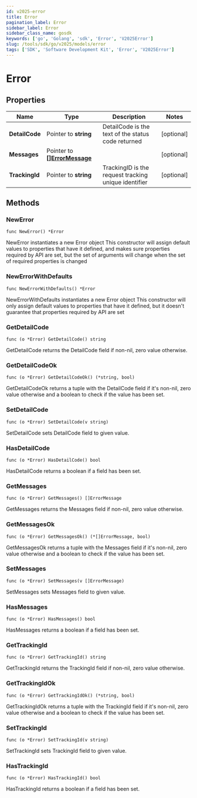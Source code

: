 ```yaml
---
id: v2025-error
title: Error
pagination_label: Error
sidebar_label: Error
sidebar_class_name: gosdk
keywords: ['go', 'Golang', 'sdk', 'Error', 'V2025Error']
slug: /tools/sdk/go/v2025/models/error
tags: ['SDK', 'Software Development Kit', 'Error', 'V2025Error']
---
```


# Error

## Properties

| Name | Type | Description | Notes |
| --- | --- | --- | --- |
| **DetailCode** | Pointer to **string** | DetailCode is the text of the status code returned | [optional] |
| **Messages** | Pointer to [**[]ErrorMessage**](error-message) |  | [optional] |
| **TrackingId** | Pointer to **string** | TrackingID is the request tracking unique identifier | [optional] |

## Methods

### NewError

`func NewError() *Error`

NewError instantiates a new Error object This constructor will assign default values to properties that have it defined, and makes sure properties required by API are set, but the set of arguments will change when the set of required properties is changed

### NewErrorWithDefaults

`func NewErrorWithDefaults() *Error`

NewErrorWithDefaults instantiates a new Error object This constructor will only assign default values to properties that have it defined, but it doesn't guarantee that properties required by API are set

### GetDetailCode

`func (o *Error) GetDetailCode() string`

GetDetailCode returns the DetailCode field if non-nil, zero value otherwise.

### GetDetailCodeOk

`func (o *Error) GetDetailCodeOk() (*string, bool)`

GetDetailCodeOk returns a tuple with the DetailCode field if it's non-nil, zero value otherwise and a boolean to check if the value has been set.

### SetDetailCode

`func (o *Error) SetDetailCode(v string)`

SetDetailCode sets DetailCode field to given value.

### HasDetailCode

`func (o *Error) HasDetailCode() bool`

HasDetailCode returns a boolean if a field has been set.

### GetMessages

`func (o *Error) GetMessages() []ErrorMessage`

GetMessages returns the Messages field if non-nil, zero value otherwise.

### GetMessagesOk

`func (o *Error) GetMessagesOk() (*[]ErrorMessage, bool)`

GetMessagesOk returns a tuple with the Messages field if it's non-nil, zero value otherwise and a boolean to check if the value has been set.

### SetMessages

`func (o *Error) SetMessages(v []ErrorMessage)`

SetMessages sets Messages field to given value.

### HasMessages

`func (o *Error) HasMessages() bool`

HasMessages returns a boolean if a field has been set.

### GetTrackingId

`func (o *Error) GetTrackingId() string`

GetTrackingId returns the TrackingId field if non-nil, zero value otherwise.

### GetTrackingIdOk

`func (o *Error) GetTrackingIdOk() (*string, bool)`

GetTrackingIdOk returns a tuple with the TrackingId field if it's non-nil, zero value otherwise and a boolean to check if the value has been set.

### SetTrackingId

`func (o *Error) SetTrackingId(v string)`

SetTrackingId sets TrackingId field to given value.

### HasTrackingId

`func (o *Error) HasTrackingId() bool`

HasTrackingId returns a boolean if a field has been set.
